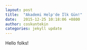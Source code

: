 ```yaml
---
layout: post
title:  "Akademi Help'de İlk Gün!"
date:   2015-12-25 10:18:06 +0800
author: coskuntekin
categories: jekyll update
---
```


Hello folks!
